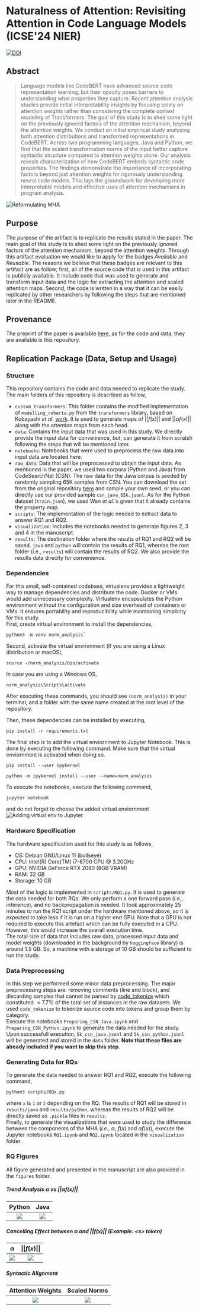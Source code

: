 # Naturalness of Attention: Revisiting Attention in Code Language Models (ICSE'24 NIER)
[![DOI](https://zenodo.org/badge/DOI/10.5281/zenodo.10439287.svg)](https://doi.org/10.5281/zenodo.10439287)

## Abstract
> Language models like CodeBERT have advanced source code representation learning, but their opacity poses barriers to understanding what properties they capture. Recent attention analysis studies provide initial interpretability insights by focusing solely on attention weights rather than considering the complete context modeling of Transformers. 
The goal of this study is to shed some light on the previously ignored factors of the attention mechanism, beyond the attention weights.
We conduct an initial empirical study analyzing both attention distributions and transformed representations in CodeBERT. Across two programming languages, Java and Python, we find that the scaled transformation norms of the input better capture syntactic structure compared to attention weights alone. Our analysis reveals characterization of how CodeBERT embeds syntactic code properties. The findings demonstrate the importance of incorporating factors beyond just attention weights for rigorously understanding neural code models. This lays the groundwork for developing more interpretable models and effective uses of attention mechanisms in program analysis.

![Reformulating MHA](./figures/main.png)

## Purpose
The purpose of the artifact is to replicate the results stated in the paper. The main goal of this study is to shed some light on the previously ignored factors of the attention mechanism, beyond the attention weights. Through this artifact evaluation we would like to apply for the badges _Available_ and _Reusable_. The reasons we believe that these badges are relevant to this artifact are as follow; first, all of the source code that is used in this artifact is publicly available. It include code that was used to generate and transform input data and the logic for extracting the attention and scaled attention maps. Second, the code is written in a way that it can be easily replicated by other researchers by following the steps that are mentioned later in the README.

## Provenance
The preprint of the paper is available [here](https://arxiv.org/abs/2311.13508), as for the code and data, they are available is this repository.

## Replication Package (Data, Setup and Usage)

### Structure
This repository contains the code and data needed to replicate the study. The main folders of this repository is described as follow,
- `custom_transformers`: This folder contains the modified implementation of `modelling_roberta.py` from the `transformers` library, based on Kobayashi _et al._ [work](https://github.com/gorokoba560/norm-analysis-of-transformer). It is used to generate maps of $||f(x)||$ and $||\alpha f(x)||$ along with the attention maps from each head.
- `data`: Contains the input data that was used in this study. We directly provide the input data for convenience, but, can generate it from scratsh following the steps that will be mentioned later.
- `notebooks`: Notebooks that were used to preprocess the raw data into input data are located here.
- `raw_data`: Data that will be preprocessed to obtain the input data. As mentioned in the paper, we used two corpora (Python and Java) from CodeSearchNet (CSN). The raw data for the Java corpus is seeded by randomly sampling 65K samples from CSN. You can download the set from the original repository [here](https://github.com/github/CodeSearchNet#data) and sample your own seed, or you can directly use our provided sample `csn_java_65k.jsonl`. As for the Python dataset (`train.json`), we used Wan _et al._'s given that it already contains the property map.
- `scripts`: The implementation of the logic needed to extract data to answer RQ1 and RQ2.
- `visualization`: Includes the notebooks needed to generate figures 2, 3 and 4 in the manuscript.
- `results`: The destination folder where the results of RQ1 and RQ2 will be saved. `java` and `python` will contain the results of RQ1, whereas the root folder (i.e., `results`) will contain the results of RQ2. We also provide the results data direclty for convenience.

### Dependencies
For this small, self-contained codebase, virtualenv provides a lightweight way to manage dependencies and distribute the code. Docker or VMs would add unnecessary complexity. Virtualenv encapsulates the Python environment without the configuration and size overhead of containers or VMs. It ensures portability and reproducibility while maintaining simplicity for this study.  
First, create virtual environment to install the dependencies,  
```console
python3 -m venv norm_analysis`  
```
Second, activate the virtual environment (if you are using a Linux distribution or macOS),
```console
source ~/norm_analysis/bin/activate
``` 
In case you are using a Windows OS,  
```console
norm_analysis\Scripts\activate
```  
After executing these commands, you should see `(norm_analysis)` in your terminal, and a folder with the same name created at the root level of the repository.

Then, these dependencies can be installed by executing,   
```console
pip install -r requirements.txt
```

The final step is to add the virtual enviornment to Jupyter Notebook. This is done by executing the following command. Make sure that the virtual enviornment is activated when doing so.

```console
pip install --user ipykernel
```
```console
python -m ipykernel install --user --name=norm_analysis
```
To execute the notebooks, execute the following command,
```console
jupyter notebook
```
and do not forget to choose the added virtual enviornment  
![Adding virtual env to Jupyter](./figures/jupyter.png)
### Hardware Specification
The hardware specification used for this study is as follows,  
- OS: Debian GNU/Linux 11 (bullseye)
- CPU: Intel(R) Core(TM) i7-8700 CPU @ 3.20GHz
- GPU: NVIDIA GeForce RTX 2080 (8GB VRAM)
- RAM: 32 GB
- Storage: 10 GB

Most of the logic is implemented in `scripts/RQ1.py`. It is used to generate the data needed for both RQs. We only perform a one forward pass (i.e., inference), and no backpropagation is needed. It took approximately 25 minutes to run the RQ1 script under the hardware mentioned above, so it is expected to take less if it is run on a higher end GPU. Note that a GPU is not required to execute this artefact which can be fully executed in a CPU. However, this would increase the overall execution time.  
The total size of data that includes raw data, processed input data and model weights (downloaded in the background by `huggingface` library) is around 1.5 GB. So, a machine with a storage of 10 GB should be sufficient to run the study.

### Data Preprocessing
In this step we performed some minor data preprocessing. The major preprocessing steps are: removing comments (line and block), and discarding samples that cannot be parsed by [code_tokenize](https://github.com/cedricrupb/code_tokenize) which constituted $< 7.7\%$ of the total set of instances in the raw datasets. We used `code_tokenize` to tokenize source code into tokens and group them by category.  
Execute the notebooks `Preparing_CSN_Java.ipynb` and `Preparing_CSN_Python.ipynb` to generate the data needed for the study. Upon successfull execution, `5k_csn_java.jsonl` and `5k_csn_python.jsonl` will be generated and stored in the `data` folder. **Note that these files are already included if you want to skip this step**.

### Generating Data for RQs
To generate the data needed to answer RQ1 and RQ2, execute the following command,  
```console
python3 scripts/RQx.py
```  
where `x` is `1` or `2` depending on the RQ. The results of RQ1 will be stored in `results/java` and `results/python`, whereas the results of RQ2 will be directly saved as `.pickle` files in `results`.  
Finally, to generate the visualizations that were used to study the difference between the components of the MHA (_i.e.,_ $\alpha$, $f(x)$ and $\alpha f(x)$), execute the Jupyter notebooks `RQ1.ipynb` and `RQ2.ipynb` located in the `visualization` folder.

### RQ Figures

All figure generated and presented in the manuscript are also provided in the `figures` folder.

##### Trend Analysis $\alpha$ vs $||\alpha f(x)||$

Python             |  Java
:-------------------------:|:-------------------------:
![](./figures/fig2_a_vs_afx_python.png)  |  ![](./figures/fig2_a_vs_afx_python.png)

##### Cancelling Effect between $\alpha$ and $||f(x)||$ (Example: \<s\> token)

$\alpha$             |  $\|\|f(x)\|\|$
:-------------------------:|:-------------------------:
![](https://github.com/SMART-Dal/norm-analysis-clm/blob/main/figures/fig3_java_SEP_alpha_cropped.png?raw=true)  |  ![](https://github.com/SMART-Dal/norm-analysis-clm/blob/main/figures/fig3_java_SEP_fx_cropped.png?raw=true)


##### Syntactic Alignment
Attention Weights             |  Scaled Norms
:-------------------------:|:-------------------------:
![](./figures/fig4_ast_agreement_attn-1.png)  |  ![](./figures/fig4_ast_agreement_afx-1.png)